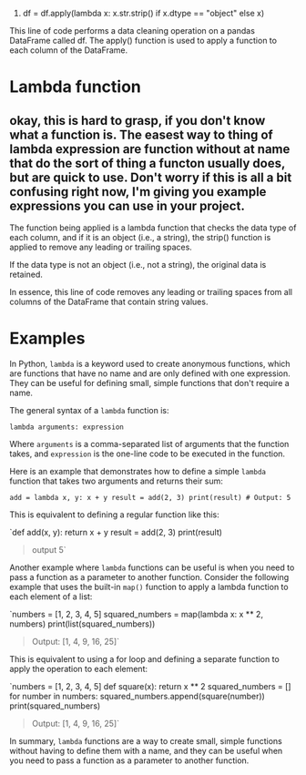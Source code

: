 1. df = df.apply(lambda x: x.str.strip() if x.dtype == "object" else x)

This line of code performs a data cleaning operation on a pandas DataFrame called df. The apply() function is used to apply a function to each column of the DataFrame. 

# Lambda function
## okay, this is hard to grasp, if you don't know what a function is. The easest way to thing of lambda expression are function without at name that do the sort of thing a functon usually does, but are quick to use. Don't worry if this is all a bit confusing right now, I'm giving you example expressions you can use in your project.

The function being applied is a lambda function that checks the data type of each column, and if it is an object (i.e., a string), the strip() function is applied to remove any leading or trailing spaces. 

If the data type is not an object (i.e., not a string), the original data is retained. 

In essence, this line of code removes any leading or trailing spaces from all columns of the DataFrame that contain string values.

# Examples

In Python, `lambda` is a keyword used to create anonymous functions, which are functions that have no name and are only defined with one expression. They can be useful for defining small, simple functions that don't require a name.

The general syntax of a `lambda` function is:

`lambda arguments: expression` 

Where `arguments` is a comma-separated list of arguments that the function takes, and `expression` is the one-line code to be executed in the function.

Here is an example that demonstrates how to define a simple `lambda` function that takes two arguments and returns their sum:

`add = lambda x, y: x + y
result = add(2, 3)
print(result) # Output: 5` 

This is equivalent to defining a regular function like this:

`def add(x, y):
    return x + y
result = add(2, 3)
print(result) 
> output 5` 

Another example where `lambda` functions can be useful is when you need to pass a function as a parameter to another function. Consider the following example that uses the built-in `map()` function to apply a lambda function to each element of a list:

`numbers = [1, 2, 3, 4, 5]
squared_numbers = map(lambda x: x ** 2, numbers)
print(list(squared_numbers)) 
 >Output: [1, 4, 9, 16, 25]` 

This is equivalent to using a for loop and defining a separate function to apply the operation to each element:

`numbers = [1, 2, 3, 4, 5]
def square(x):
    return x ** 2
squared_numbers = []
for number in numbers:
   squared_numbers.append(square(number))
print(squared_numbers)
>Output: [1, 4, 9, 16, 25]` 

In summary, `lambda` functions are a way to create small, simple functions without having to define them with a name, and they can be useful when you need to pass a function as a parameter to another function.


